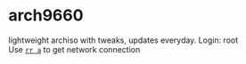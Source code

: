 # arch9660
lightweight archiso with tweaks, updates everyday. Login: root<br>
Use [`rr a`](./arch9660/arch9660/usr/local/bin/rr) to get network connection
